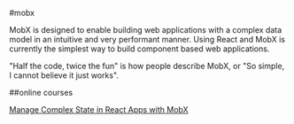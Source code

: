 #mobx

MobX is designed to enable building web applications with a complex data model in an intuitive and very performant manner. Using React and MobX is currently the simplest way to build component based web applications.

"Half the code, twice the fun" is how people describe MobX, or "So simple, I cannot believe it just works".


##online courses

[Manage Complex State in React Apps with MobX](https://egghead.io/courses/manage-complex-state-in-react-apps-with-mobx)
